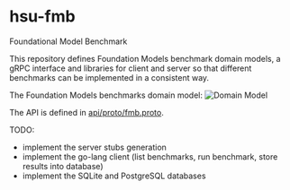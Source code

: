# hsu-fmb

Foundational Model Benchmark

This repository defines Foundation Models benchmark domain models, a gRPC interface and libraries for client and server so that different benchmarks can be implemented in a consistent way.

The Foundation Models benchmarks domain model:
![Domain Model](api/proto/domain_model.drawio.svg)

The API is defined in [api/proto/fmb.proto](api/proto/fmb.proto).

TODO:
- implement the server stubs generation
- implement the go-lang client (list benchmarks, run benchmark, store results into database)
- implement the SQLite and PostgreSQL databases
